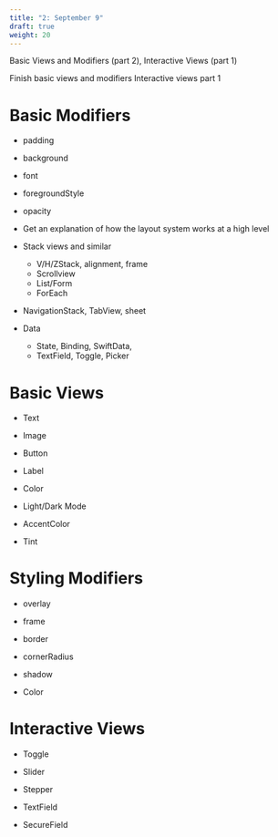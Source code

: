 ```yaml
---
title: "2: September 9"
draft: true
weight: 20
---
```

Basic Views and Modifiers (part 2), Interactive Views (part 1)

Finish basic views and modifiers
Interactive views part 1

# Basic Modifiers

- padding
- background
- font
- foregroundStyle
- opacity

- Get an explanation of how the layout system works at a high level
- Stack views and similar
	- V/H/ZStack, alignment, frame
	- Scrollview
	- List/Form
	- ForEach
- NavigationStack, TabView, sheet

- Data
	- State, Binding, SwiftData, 
	- TextField, Toggle, Picker

# Basic Views

  

- Text

- Image

- Button

- Label

- Color

- Light/Dark Mode

- AccentColor

- Tint


# Styling Modifiers

  

- overlay

- frame

- border

- cornerRadius

- shadow

- Color
# Interactive Views

  

- Toggle

- Slider

- Stepper

- TextField

- SecureField